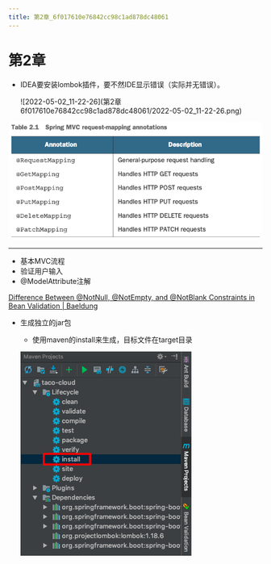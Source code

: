 ```yaml
---
title: 第2章_6f017610e76842cc98c1ad878dc48061
---
```


# 第2章

- IDEA要安装lombok插件，要不然IDE显示错误（实际并无错误）。
    
    ![2022-05-02_11-22-26](第2章 6f017610e76842cc98c1ad878dc48061/2022-05-02_11-22-26.png)
    

![Untitled 1](assets/e4fee8e3470e0504d5f9b49fc602dcb2.png)

---

- 基本MVC流程
- 验证用户输入
- @ModelAttribute注解

[Difference Between @NotNull, @NotEmpty, and @NotBlank Constraints in Bean Validation | Baeldung](https://www.baeldung.com/java-bean-validation-not-null-empty-blank)

- 生成独立的jar包
    - 使用maven的install来生成，目标文件在target目录
    
    ![Untitled 2](assets/e71d78af2d2be9879980aa016f86a56f.png)